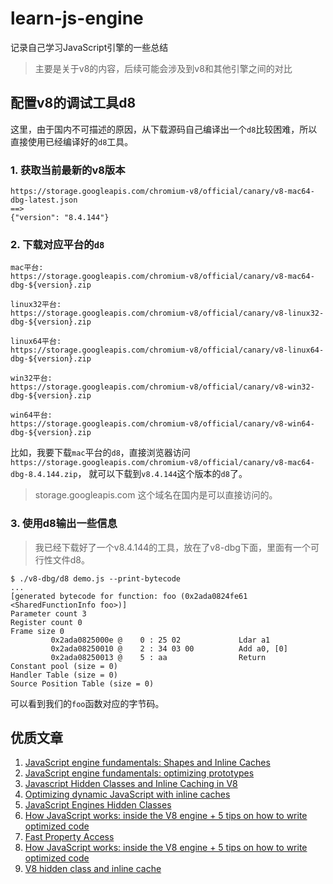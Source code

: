 # learn-js-engine
记录自己学习JavaScript引擎的一些总结

> 主要是关于v8的内容，后续可能会涉及到v8和其他引擎之间的对比

## 配置v8的调试工具d8
这里，由于国内不可描述的原因，从下载源码自己编译出一个`d8`比较困难，所以直接使用已经编译好的`d8`工具。

### 1. 获取当前最新的v8版本
```
https://storage.googleapis.com/chromium-v8/official/canary/v8-mac64-dbg-latest.json
==>
{"version": "8.4.144"}
```


### 2. 下载对应平台的`d8`
```
mac平台:
https://storage.googleapis.com/chromium-v8/official/canary/v8-mac64-dbg-${version}.zip

linux32平台:
https://storage.googleapis.com/chromium-v8/official/canary/v8-linux32-dbg-${version}.zip

linux64平台:
https://storage.googleapis.com/chromium-v8/official/canary/v8-linux64-dbg-${version}.zip

win32平台:
https://storage.googleapis.com/chromium-v8/official/canary/v8-win32-dbg-${version}.zip

win64平台:
https://storage.googleapis.com/chromium-v8/official/canary/v8-win64-dbg-${version}.zip
```

比如，我要下载`mac`平台的`d8`，直接浏览器访问`https://storage.googleapis.com/chromium-v8/official/canary/v8-mac64-dbg-8.4.144.zip`，
就可以下载到`v8.4.144`这个版本的`d8`了。
> storage.googleapis.com 这个域名在国内是可以直接访问的。

### 3. 使用d8输出一些信息
> 我已经下载好了一个v8.4.144的工具，放在了v8-dbg下面，里面有一个可行性文件d8。

```shell script
$ ./v8-dbg/d8 demo.js --print-bytecode
...
[generated bytecode for function: foo (0x2ada0824fe61 <SharedFunctionInfo foo>)]
Parameter count 3
Register count 0
Frame size 0
         0x2ada0825000e @    0 : 25 02             Ldar a1
         0x2ada08250010 @    2 : 34 03 00          Add a0, [0]
         0x2ada08250013 @    5 : aa                Return 
Constant pool (size = 0)
Handler Table (size = 0)
Source Position Table (size = 0)
```
可以看到我们的`foo`函数对应的字节码。

## 优质文章

1. [JavaScript engine fundamentals: Shapes and Inline Caches](https://mathiasbynens.be/notes/shapes-ics)
2. [JavaScript engine fundamentals: optimizing prototypes](https://mathiasbynens.be/notes/prototypes)
3. [Javascript Hidden Classes and Inline Caching in V8](https://richardartoul.github.io/jekyll/update/2015/04/26/hidden-classes.html)
4. [Optimizing dynamic JavaScript with inline caches](https://github.com/sq/JSIL/wiki/Optimizing-dynamic-JavaScript-with-inline-caches)
5. [JavaScript Engines Hidden Classes](https://draft.li/blog/2016/12/22/javascript-engines-hidden-classes/)
6. [How JavaScript works: inside the V8 engine + 5 tips on how to write optimized code](https://blog.sessionstack.com/how-javascript-works-inside-the-v8-engine-5-tips-on-how-to-write-optimized-code-ac089e62b12e)
7. [Fast Property Access](https://chromium.googlesource.com/external/github.com/v8/v8.wiki/+/60dc23b22b18adc6a8902bd9693e386a3748040a/Design-Elements.md)
8. [How JavaScript works: inside the V8 engine + 5 tips on how to write optimized code](https://blog.sessionstack.com/how-javascript-works-inside-the-v8-engine-5-tips-on-how-to-write-optimized-code-ac089e62b12e)
9. [V8 hidden class and inline cache](https://www.slideshare.net/prodromouf/v8-hidden-class-and-inline-cache)

